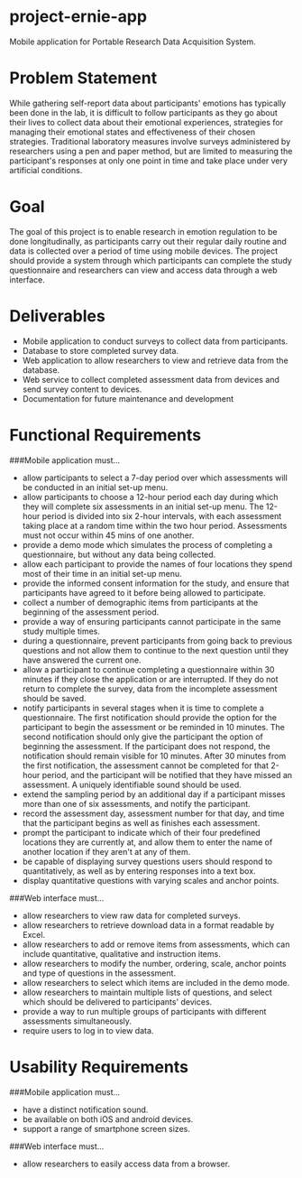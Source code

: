 # project-ernie-app
Mobile application for Portable Research Data Acquisition System.

Problem Statement
=================

While gathering self-report data about participants' emotions has typically been done in the lab, it is difficult to follow participants as they go about their lives to collect data about their emotional experiences, strategies for managing their emotional states and effectiveness of their chosen strategies. Traditional laboratory measures involve surveys administered by researchers using a pen and paper method, but are limited to measuring the participant's responses at only one point in time and take place under very artificial conditions. 

Goal
====

The goal of this project is to enable research in emotion regulation to be done longitudinally, as participants carry out their regular daily routine and data is collected over a period of time using mobile devices. The project should provide a system through which participants can complete the study questionnaire and researchers can view and access data through a web interface. 


Deliverables
============

* Mobile application to conduct surveys to collect data from participants.
* Database to store completed survey data.
* Web application to allow researchers to view and retrieve data from the database.
* Web service to collect completed assessment data from devices and send survey content to devices.
* Documentation for future maintenance and development 

Functional Requirements
=======================
###Mobile application must...

* allow participants to select a 7-day period over which assessments will be conducted in an initial set-up menu.
* allow participants to choose a 12-hour period each day during which they will complete six assessments in an initial set-up menu. The 12-hour period is divided into six 2-hour intervals, with each assessment taking place at a random time within the two hour period. Assessments must not occur within 45 mins of one another.
* provide a demo mode which simulates the process of completing a questionnaire, but without any data being collected.
* allow each participant to provide the names of four locations they spend most of their time in an initial set-up menu.
* provide the informed consent information for the study, and ensure that participants have agreed to it before being allowed to participate.
* collect a number of demographic items from participants at the beginning of the assessment period.
* provide a way of ensuring participants cannot participate in the same study multiple times.
* during a questionnaire, prevent participants from going back to previous questions and not allow them to continue to the next question until they have answered the current one.
* allow a participant to continue completing a questionnaire within 30 minutes if they close the application or are interrupted. If they do not return to complete the survey, data from the incomplete assessment should be saved.
* notify participants in several stages when it is time to complete a questionnaire. The first notification should provide the option for the participant to begin the assessment or be reminded in 10 minutes. The second notification should only give the participant the option of beginning the assessment. If the participant does not respond, the notification should remain visible for 10 minutes. After 30 minutes from the first notification, the assessment cannot be completed for that 2-hour period, and the participant will be notified that they have missed an assessment. A uniquely identifiable sound should be used. 
* extend the sampling period by an additional day if a participant misses more than one of six assessments, and notify the participant.
* record the assessment day, assessment number for that day, and time that the participant begins as well as finishes each assessment.
* prompt the participant to indicate which of their four predefined locations they are currently at, and allow them to enter the name of another location if they aren't at any of them.
* be capable of displaying survey questions users should respond to quantitatively, as well as by entering responses into a text box.
* display quantitative questions with varying scales and anchor points.
 

###Web interface must...
* allow researchers to view raw data for completed surveys.
* allow researchers to retrieve download data in a format readable by Excel.
* allow researchers to add or remove items from assessments, which can include quantitative, qualitative and instruction items.
* allow researchers to modify the number, ordering, scale, anchor points and type of questions in the assessment.
* allow researchers to select which items are included in the demo mode.
* allow researchers to maintain multiple lists of questions, and select which should be delivered to participants' devices.
* provide a way to run multiple groups of participants with different assessments simultaneously.
* require users to log in to view data.


Usability Requirements
=======================
###Mobile application must...
* have a distinct notification sound.
* be available on both iOS and android devices.
* support a range of smartphone screen sizes.

###Web interface must...
* allow researchers to easily access data from a browser.